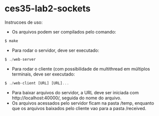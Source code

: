 # ces35-lab2-sockets

Instrucoes de uso:

- Os arquivos podem ser compilados pelo comando:

```js
$ make
```

- Para rodar o servidor, deve ser executado:

```js
$ ./web-server
```

- Para rodar o cliente (com possibilidade de multithread em múltiplos terminais, deve ser executado:

```js
$ ./web-client [URL] [URL]...
```
 
- Para baixar arquivos do servidor, a URL deve ser iniciada com http://localhost:40000/, seguida do nome do arquivo.
- Os arquivos acessados pelo servidor ficam na pasta /temp, enquanto que os arquivos baixados pelo cliente vao para a pasta /received.
